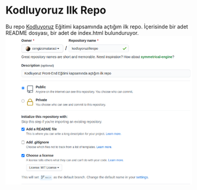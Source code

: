 # Kodluyoruz Ilk Repo
Bu repo [Kodluyoruz](https://kodluyoruz.org) Eğitimi kapsamında açtığım ilk repo. İçerisinde bir adet README dosyası, bir adet de index.html bulunduruyor.
![](https://github.com/Kodluyoruz/taskforce/blob/main/git/odev1/figures/github.png?raw=true)